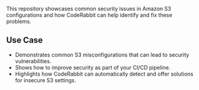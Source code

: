 This repository showcases common security issues in Amazon S3 configurations and how CodeRabbit can help identify and fix these problems.

## Use Case
- Demonstrates common S3 misconfigurations that can lead to security vulnerabilities.
- Shows how to improve security as part of your CI/CD pipeline.
- Highlights how CodeRabbit can automatically detect and offer solutions for insecure S3 settings.
